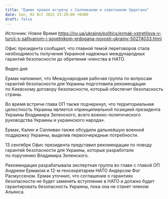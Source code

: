 ```yaml
---
title: "Ермак провел встречу с Салливаном и советником Эрдогана"
date: Sun, 02 Oct 2022 23:29:00 +0300
draft: false
---
```

Источник: Новое Время https://nv.ua/ukraine/politics/ermak-vstretilsya-v-turcii-s-sallivanom-i-sovetnikom-erdogana-novosti-ukrainy-50274033.html


Офис президента сообщает, что главной темой переговоров стала необходимость получения Украиной надежных международных гарантий безопасности до обретения членства в НАТО.

 Видео дня   

Ермак напомнил, что Международная рабочая группа по вопросам гарантий безопасности для Украины подготовила рекомендации по Киевскому договору безопасности, который обеспечит безопасность страны.

Во время встречи глава ОП также подчеркнул, что территориальная целостность Украины является «принципиальной позицией президента Украины Владимира Зеленского, всего военно-политического руководства Украины и украинского народа».

Ермак, Калин и Салливан также обсудили дальнейшую военной поддержку Украины, выделив первоочередные потребности.

13 сентября Офис президента представил рекомендации по поводу гарантий безопасности для Украины, которые разработали по поручению Владимира Зеленского.

Рекомендации разрабатывала экспертная группа во главе с главой ОП Андреем Ермаком и 12-м генсекретарем НАТО Андерсом Фог Расмуссеном. Ермак уточнил, что соглашение о гарантиях безопасности не будет заменять вступление в НАТО и должно будет гарантировать безопасность Украины, пока она не станет членом Альянса.
